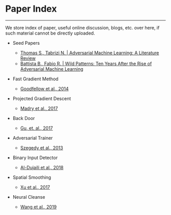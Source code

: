 # Paper Index

---

We store index of paper, useful online discussion, blogs, etc. over here, if such material cannot be directly uploaded.



* Seed Papers
    * [Thomas S., Tabrizi N. | Adversarial Machine Learning: A Literature Review](https://github.com/choH/advlearning_algos/blob/master/papers/Thomas%20S.%2C%20Tabrizi%20N.%20Adversarial%20Machine%20Learning-%20A%20Literature%20Review.pdf)
    * [Battista B., Fabio R. | Wild Patterns: Ten Years After the Rise of Adversarial Machine Learning](https://github.com/choH/advlearning_algos/blob/master/papers/Battista%20Biggio%20and%20Fabio%20Roli.pdf)

* Fast Gradient Method
    * [Goodfellow et al., 2014](https://github.com/choH/advlearning_algos/blob/master/papers/Goodfellow%20et%20al.%2C%202014.pdf)

*  Projected Gradient Descent
    * [Madry et al., 2017](https://github.com/choH/advlearning_algos/blob/master/papers/Madry%20et%20al.%2C%202017.pdf)

* Back Door
    * [Gu, et. al., 2017](https://github.com/choH/advlearning_algos/blob/master/papers/Gu%2C%20et.%20al.%2C%202017.pdf)

* Adversarial Trainer
    * [Szegedy et al., 2013](https://github.com/choH/advlearning_algos/blob/master/papers/Szegedy%20et%20al.%2C%202013.pdf)

* Binary Input Detector
    * [Al-Dujaili et al., 2018](https://github.com/choH/advlearning_algos/blob/master/papers/Al-Dujaili%20et%20al.%2C%202018.pdf)

* Spatial Smoothing
    * [Xu et al., 2017](https://github.com/choH/advlearning_algos/blob/master/papers/Xu%20et%20al.%2C%202017.pdf)

* Neural Cleanse
    * [Wang et al., 2019](https://github.com/choH/advlearning_algos/blob/master/papers/Wang%20et%20al.%2C%202019.pdf)
